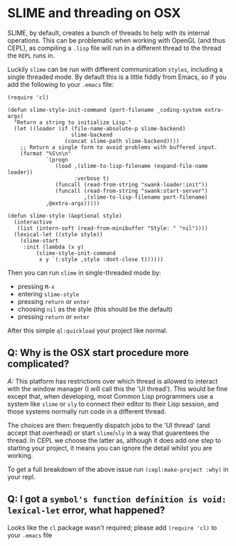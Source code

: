 # SLIME and threading on OSX

SLIME, by default, creates a bunch of threads to help with its internal operations. This can be problematic when working with OpenGL (and thus CEPL), as compiling a `.lisp` file will run in a different thread to the thread the `REPL` runs in.

Luckily `slime` can be run with different communication `styles`, including a single threaded mode.
By default this is a little fiddly from Emacs, so if you add the following to your `.emacs` file:

```
(require 'cl)

(defun slime-style-init-command (port-filename _coding-system extra-args)
  "Return a string to initialize Lisp."
  (let ((loader (if (file-name-absolute-p slime-backend)
                    slime-backend
                  (concat slime-path slime-backend))))
    ;; Return a single form to avoid problems with buffered input.
    (format "%S\n\n"
            `(progn
               (load ,(slime-to-lisp-filename (expand-file-name loader))
                     :verbose t)
               (funcall (read-from-string "swank-loader:init"))
               (funcall (read-from-string "swank:start-server")
                        ,(slime-to-lisp-filename port-filename)
            ,@extra-args)))))

(defun slime-style (&optional style)
  (interactive
   (list (intern-soft (read-from-minibuffer "Style: " "nil"))))
  (lexical-let ((style style))
    (slime-start
     :init (lambda (x y)
         (slime-style-init-command
          x y `(:style ,style :dont-close t))))))
```

Then you can run `slime` in single-threaded mode by:

- pressing `M-x`
- entering `slime-style`
- pressing `return` or `enter`
- choosing `nil` as the style (this should be the default)
- pressing `return` or `enter`

After this simple `ql:quickload` your project like normal.


## Q: Why is the OSX start procedure more complicated?

*A:* This platform has restrictions over which thread is allowed to interact with the window manager (I will call this the 'UI thread'). This would be fine except that, when developing, most Common Lisp programmers use a system like `slime` or `sly` to connect their editor to their Lisp session, and those systems normally run code in a different thread.

The choices are then: frequently dispatch jobs to the 'UI thread' (and accept that overhead) or start `slime`/`sly` in a way that guarentees the thread. In CEPL we choose the latter as, although it does add one step to starting your project, it means you can ignore the detail whilst you are working.

To get a full breakdown of the above issue run `(cepl:make-project :why)` in your repl.

## Q: I got a `symbol's function definition is void: lexical-let` error, what happened?

Looks like the `cl` package wasn't required; please add `(require 'cl)` to your `.emacs` file
